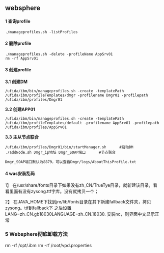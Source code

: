 ## websphere

#### 1 查询profile

```shell
./manageprofiles.sh -listProfiles
```



#### 2 删除profile

```shell
./manageprofiles.sh -delete -profileName AppSrv01
rm -rf AppSrv01
```



#### 3 创建profile

**3.1 创建DM**

```shell
/ufida/ibm/bin/manageprofiles.sh -create -templatePath /ufida/ibm/profileTemplates/dmgr -profilename Dmgr01 -profilepath /ufida/ibm/profiles/Dmgr01
```



**3.2 创建APP01**

```shell
/ufida/ibm/bin/manageprofiles.sh -create -templatePath /ufida/ibm/profileTemplates/default -profilename AppSrv01 -profilepath /ufida/ibm/profiles/AppSrv01 
```



**3.3 主从节点联合**

```shell
/ufida/ibm/profiles/Dmgr01/bin/startManager.sh		#启动DM
./addNode.sh Dmgr_ip地址 Dmgr_SOAP端口 		#节点联合 
```

```
Dmgr_SOAP端口默认为8879，可以查看Dmgr/logs/AboutThisProfile.txt
```



#### 4 was安装乱码

1】 在/usr/share/fonts目录下如果没有zh_CN/TrueTye目录，就新建该目录，看看里面有没有zysong.ttf字库。没有就拷贝一个；

2】 在JAVA_HOME下找到jre/lib/fonts目录在其下新建fallback文件夹，拷贝zysong。ttf到fallback下
之后设置LANG=zh_CN.gb18030LANGUAGE=zh_CN.18030.
安装nc，则界面中文显示正常 



### 5 Websphere彻底卸载方法

rm -rf /opt/.ibm
rm -rf /root/vpd.properties

